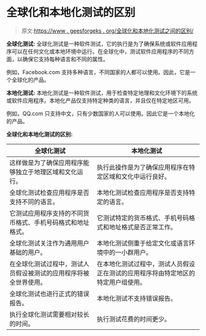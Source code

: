 # 全球化和本地化测试的区别

> 原文:[https://www . geesforgeks . org/全球化和本地化测试之间的区别/](https://www.geeksforgeeks.org/difference-between-globalization-and-localization-testing/)

**全球化测试:**
全球化测试是一种软件测试，它的执行是为了确保系统或软件应用程序可以在任何文化或本地环境中运行。在全球化中，测试软件应用程序的不同方面，以确保它支持每种语言和不同的属性。

例如，Facebook.com 支持多种语言，不同国家的人都可以使用。因此，它是一个全球化的产品。

**本地化测试:**
本地化测试是一种软件测试，用于检查特定地理和文化环境下的系统或软件应用程序。本地化产品仅支持特定种类的语言，并且仅在特定地区可用。

例如，QQ.com 只支持中文，只有少数国家的人可以使用。因此它是一个本地化的产品。

**全球化和本地化测试的区别:**

<center>

| 全球化测试 | 本地化测试 |
| --- | --- |
| 这样做是为了确保应用程序能够独立于地理区域和文化运行。 | 执行此操作是为了确保应用程序在特定区域和文化中运行良好。 |
| 全球化测试检查应用程序是否支持不同的语言。 | 本地化测试检查应用程序是否支持特定的语言。 |
| 它测试应用程序支持的不同货币格式、手机号码格式和地址格式。 | 它测试特定的货币格式、手机号码格式和地址格式是否正常工作。 |
| 全球化测试关注作为通用用户基础的用户。 | 本地化测试侧重于给定文化或语言环境中的一小群用户。 |
| 在全球化测试过程中，测试人员假设被测试的应用程序将被全世界使用。 | 在本地化测试过程中，测试人员假设正在测试的应用程序将由特定地区的特定用户组使用。 |
| 全球化测试也进行正式的错误报告。 | 本地化测试不支持错误报告。 |
| 执行全球化测试需要相对较长的时间。 | 执行测试花费的时间更少。 |

</center>